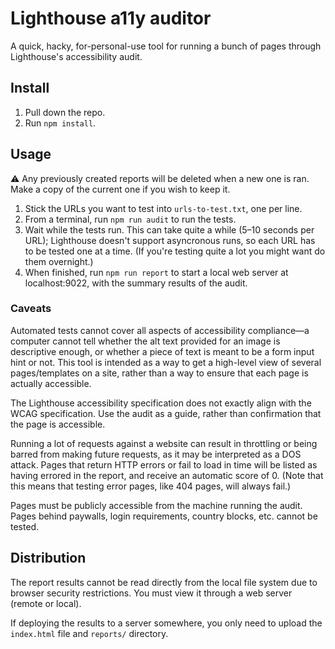 # Lighthouse a11y auditor 

A quick, hacky, for-personal-use tool for running a bunch of pages through Lighthouse's accessibility audit. 

## Install
1. Pull down the repo.
2. Run `npm install`.

## Usage
⚠️ Any previously created reports will be deleted when a new one is ran. Make a copy of the current one if you wish to keep it.

1. Stick the URLs you want to test into `urls-to-test.txt`, one per line.
2. From a terminal, run `npm run audit` to run the tests.
3. Wait while the tests run. This can take quite a while (5–10 seconds per URL); Lighthouse doesn't support asyncronous runs, so each URL has to be tested one at a time. (If you're testing quite a lot you might want do them overnight.)
4. When finished, run `npm run report` to start a local web server at localhost:9022, with the summary results of the audit. 

### Caveats
Automated tests cannot cover all aspects of accessibility compliance—a computer cannot tell whether the alt text provided for an image is descriptive enough, or whether a piece of text is meant to be a form input hint or not. This tool is intended as a way to get a high-level view of several pages/templates on a site, rather than a way to ensure that each page is actually accessible.

The Lighthouse accessibility specification does not exactly align with the WCAG specification. Use the audit as a guide, rather than confirmation that the page is accessible.

Running a lot of requests against a website can result in throttling or being barred from making future requests, as it may be interpreted as a DOS attack. Pages that return HTTP errors or fail to load in time will be listed as having errored in the report, and receive an automatic score of 0. (Note that this means that testing error pages, like 404 pages, will always fail.)

Pages must be publicly accessible from the machine running the audit. Pages behind paywalls, login requirements, country blocks, etc. cannot be tested.

## Distribution
The report results cannot be read directly from the local file system due to browser security restrictions. You must view it through a web server (remote or local).

If deploying the results to a server somewhere, you only need to upload the `index.html` file and `reports/` directory.